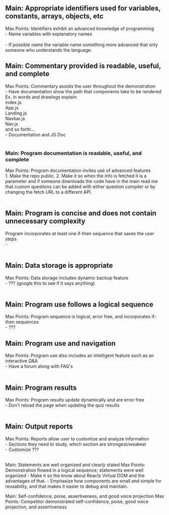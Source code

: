 ## Main: Appropriate identifiers used for variables, constants, arrays, objects, etc<br />
Max Points: Identifiers exhibit an advanced knowledge of programming<br />
    - Name variables with explanatory names<br /><br />
    - If possible name the variable name something more advanced that only someone who understands the language.
## Main: Commentary provided is readable, useful, and complete <br />
Max Points: Commentary assists the user throughout the demonstration<br />
    - Have documentation show the path that components take to be rendered Ex. in words and drawings explain:<br />
        index.js<br />
            App.js<br />
                Landing.js<br />
                    Navbar.js<br />
                    Nav.js<br />
                    and so forth...<br />
    - Documentation and JS Doc<br /><br />

### Main: Program documentation is readable, useful, and complete<br />
Max Points: Program documentation invites use of advanced features<br />
    1. Make the repo public.
    2. Make it so when the info is fetched it is a parameter and if someone downloads the code have in the main read me that custom questions can be added with either question compiler or by changing the fetch URL to a different API.
<br /><br />

## Main: Program is concise and does not contain unnecessary complexity<br />
Program incorporates at least one if-then sequence that saves the user steps<br />
    - 
<br /><br />

## Main: Data storage is appropriate<br />
Max Points: Data storage includes dynamic backup feature<br />
    - ??? (google this to see if it says anything)<br /><br />

## Main: Program use follows a logical sequence<br />
Max Points: Program sequence is logical, error free, and incorporates if-then sequences<br />
    - ???<br />
## Main: Program use and navigation<br />
Max Points: Program use also includes an intelligent feature such as an interactive Q&A<br />
    - Have a forum along with FAQ's<br /><br />

## Main: Program results<br />
Max Points: Program results update dynamically and are error free<br />
    - Don't reload the page when updating the quiz results<br /><br />

## Main: Output reports<br />
Max Points: Reports allow user to customize and analyze information<br />
    - Sections they need to study, which section are strongest/weakest<br />
    - Customize ???<br /><br />

Main: Statements are well organized and clearly stated
Max Points: Demonstration flowed in a logical sequence; statements were well organized
    - Make it so the know about Reacts Virtual DOM and the advantages of that.
    - Emphasize how components are small and simple for reusability, and that makes it easier to debug and maintain.

Main: Self-confidence, poise, assertiveness, and good voice projection
Max Points: Competitor demonstrated self-confidence, poise, good voice projection, and assertiveness
